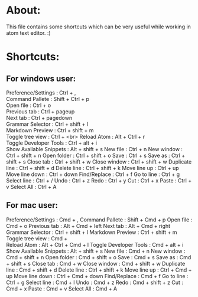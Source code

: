 # About:
This file contains some shortcuts which can be very useful while working in atom text editor. :)



# Shortcuts:

## For windows user:
Preference/Settings : Ctrl + ,<br>
Command Pallete : Shift + Ctrl + p<br>
Open file : Ctrl + o<br>
Previous tab : Ctrl + pageup<br>
Next tab : Ctrl + pagedown<br>
Grammar Selector : Ctrl + shift + l<br>
Markdown Preview : Ctrl + shift + m<br>
Toggle tree view : Ctrl + \<br>
Reload Atom : Alt + Ctrl + r<br>
Toggle Developer Tools : Ctrl + alt + i<br>
Show Available Snippets : Alt + shift + s
New file : Ctrl + n
New window : Ctrl + shift + n
Open folder : Ctrl + shift + o
Save : Ctrl + s
Save as : Ctrl + shift + s
Close tab : Ctrl + shift + w
Close window : Ctrl + shift + w
Duplicate line : Ctrl + shift + d
Delete line : Ctrl + shift + k
Move line up : Ctrl + up
Move line down : Ctrl + down
Find/Replace : Ctrl + f
Go to line : Ctrl + g
Select line : Ctrl + /
Undo : Ctrl + z
Redo : Ctrl + y
Cut : Ctrl + x
Paste : Ctrl + v
Select All : Ctrl + A

## For mac user:
Preference/Settings : Cmd + ,
Command Pallete : Shift + Cmd + p
Open file : Cmd + o
Previous tab : Alt + Cmd + left
Next tab : Alt + Cmd + right
Grammar Selector : Ctrl + shift + l
Markdown Preview : Ctrl + shift + m
Toggle tree view : Cmd + \
Reload Atom : Alt + Ctrl + Cmd + l
Toggle Developer Tools : Cmd + alt + i
Show Available Snippets : Alt + shift + s
New file : Cmd + n
New window : Cmd + shift + n
Open folder : Cmd + shift + o
Save : Cmd + s
Save as : Cmd + shift + s
Close tab : Cmd + w
Close window : Cmd + shift + w
Duplicate line : Cmd + shift + d
Delete line : Ctrl + shift + k
Move line up : Ctrl + Cmd + up
Move line down : Ctrl + Cmd + down
Find/Replace : Cmd + f
Go to line : Ctrl + g
Select line : Cmd + l
Undo : Cmd + z
Redo : Cmd + shift + z
Cut : Cmd + x
Paste : Cmd + v
Select All : Cmd + A
